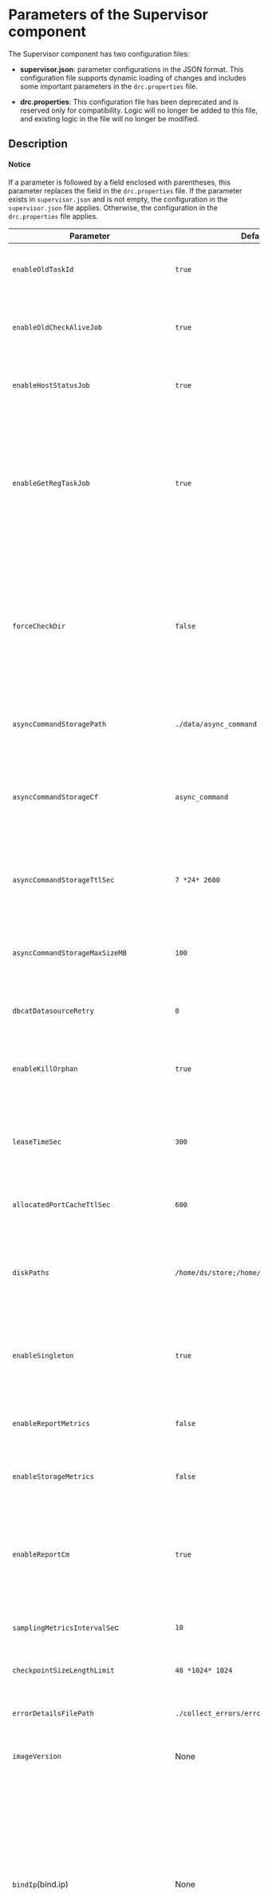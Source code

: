 # Parameters of the Supervisor component

The Supervisor component has two configuration files:

- **supervisor.json**: parameter configurations in the JSON format. This configuration file supports dynamic loading of changes and includes some important parameters in the `drc.properties` file.

- **drc.properties**: This configuration file has been deprecated and is reserved only for compatibility. Logic will no longer be added to this file, and existing logic in the file will no longer be modified.

## Description

<main id="notice" type='notice'>

  <h4>Notice</h4>
  <p>If a parameter is followed by a field enclosed with parentheses, this parameter replaces the field in the <code>drc.properties</code> file. If the parameter exists in <code>supervisor.json</code> and is not empty, the configuration in the <code>supervisor.json</code> file applies. Otherwise, the configuration in the <code>drc.properties</code> file applies. </p>
</main>

| **Parameter** | **Default value** | **Description** |
| --- | --- | --- |
| `enableOldTaskId` | `true` | Specifies whether to enable the taskId mechanism.  |
| `enableOldCheckAliveJob` | `true` | Specifies whether to enable the component health check reporting job.  |
| `enableHostStatusJob` | `true` | Specifies whether to enable the server status reporting job.  |
| `enableGetRegTaskJob` | `true` | Specifies whether to enable the task for obtaining information about registered components from the Cluster Manager (CM) component.  |
| `forceCheckDir` | `false` | Specifies whether to check whether a local task process belongs to the expected directory when you use the `ps` command to check the process.  |
| `asyncCommandStoragePath` | `./data/async_command` | The local storage directory for asynchronous commands.  |
| `asyncCommandStorageCf` | `async_command` | The name of the column family in RocksDB where asynchronous commands are locally stored.  |
| `asyncCommandStorageTtlSec` | `7 *24* 2600` | The time-to-live (TTL) for asynchronous commands that are locally stored, in seconds.  |
| `asyncCommandStorageMaxSizeMB` | `100` | The maximum size of asynchronous commands that are locally stored, in MB.  |
| `dbcatDatasourceRetry` | `0` | The number of retries for the DBCat data source.  |
| `enableKillOrphan` | `true` | Specifies whether to delete residual processes of the Incr-Sync component.  |
| `leaseTimeSec` | `300` | The lease time for the automatic exit mechanism of the Incr-Sync component, in seconds.  |
| `allocatedPortCacheTtlSec` | `600` | The TTL for the cache allocated to ports, in seconds.  |
| `diskPaths` | `/home/ds/store;/home/ds/run` | The directory to which the data disk is mounted. It is used for collecting disk usage information.  |
| `enableSingleton` | `true` | Specifies whether to enable a single instance for the Supervisor process.  |
| `enableReportMetrics` | `false` | Specifies whether to enable reporting metrics.  |
| `enableStorageMetrics` | `false` | Specifies whether to enable local storage of metrics.  |
| `enableReportCm` | `true` | Specifies whether to proactively report information such as heartbeat information to the CM component.  |
| `samplingMetricsIntervalSe`c | `10` | The metric collection interval, in seconds.  |
| `checkpointSizeLengthLimit` | `48 *1024* 1024` | The maximum size of the checkpoint file, in bytes.  |
| `errorDetailsFilePath` | `./collect_errors/error.details.report.process` | The local storage file of error information.  |
| `imageVersion` | None | The image version of the current environment.  |
| `bindIp`(bind.ip) | None | The IP address used for reporting in the current environment. The IP address of the Docker may be different from that of an external server. When multiple NICs are available, you must specify an IP address as the identifier of the current supervisor.  |
| `enableMetrics`(metrics.enable) | false | Specifies whether to enable metric collection.  |
| `metricType`(metrics.service.impl) | None | Specifies whether to report metrics. If the value is empty, metrics will not be reported. If the value is INFLUXDB, metrics will be reported to InfluxDB.  |
| `metricServerAddr`(metrics.url) | None | The address of the destination to which metrics are reported.  |
| `metricServerUsername`(metrics.user) | None | The username of the destination to which metrics are reported.  |
| `metricServerPassword`(metrics.password) | None | The password of the destination to which metrics are reported.  |
| `builtinHomePath`(drc.homebase) | None | The directory where the Supervisor component is deployed.  |
| `builtinStorePath`(drc.storebase) | None | The directory where the Store component is deployed.  |
| `cmAddr`(cm.url) | None | The access address of the CM component.  |
| `checkfileLatency`(checkfile.latency) | 60 | The timeout period for Supervisor to collect component files, in seconds.  |
